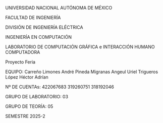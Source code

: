 UNIVERSIDAD NACIONAL AUTÓNOMA DE MÉXICO

FACULTAD DE INGENIERÍA

DIVISIÓN DE INGENIERÍA ELÉCTRICA

INGENIERÍA EN COMPUTACIÓN

LABORATORIO DE COMPUTACIÓN GRÁFICA e INTERACCIÓN HUMANO COMPUTADORA

Proyecto Feria

EQUIPO: 
Carreño Limones André
Pineda Migranas Angeul Uriel
Trigueros López Héctor Adrían

Nº DE CUENTAs: 
422067683
319260751
318192046

GRUPO DE LABORATORIO: 03

GRUPO DE TEORÍA: 05

SEMESTRE 2025-2
